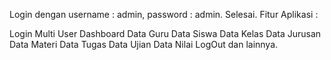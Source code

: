 Login dengan username : admin, password : admin.
Selesai.
Fitur Aplikasi :

Login Multi User
Dashboard
Data Guru
Data Siswa
Data Kelas
Data Jurusan
Data Materi
Data Tugas
Data Ujian
Data Nilai
LogOut
dan lainnya.
